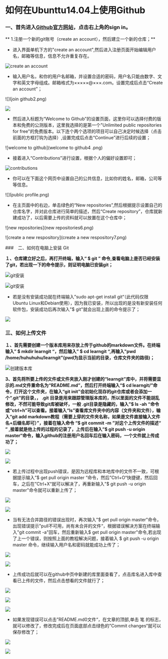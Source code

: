 # 如何在Ubunttu14.04上使用Github
### 一、首先进入[Github官方网站](https://github.com/)，点击右上角的sign in。

** 1.注册一个新的git账号（create an account），然后建立一个新的仓库；**

* 进入界面单机下方的"create an account",然后进入注册页面开始编辑用户名，邮箱等信息，信息不允许重复存在。

![create an account](github注册1.png)

* 输入用户名，和你的用户名邮箱，并设置合适的密码，用户名只能由数字、文字和英文字母组成。邮箱格式为×××××@×××.com。设置完成后点击“Create an account”；

![](join github2.png)

![](joingithub3.png)

* 然后进入标题为“Welcome to Github”的设置页面，这里你可以选择付费的版本和免费的公测版本，这里我选择的是第一个"Unlimited public repositories for free"的免费版本。以下连个两个选项的项目可以自己决定时候选择（点击前面的方框打钩为选择）,设置完成后点击“Continue”进行后续的设置；

![welcome to github](welcome to github4 .png)

* 接着进入“Contributions”进行设置，根据个人的偏好设置即可；

![contributions](contributions5.png)

* 你可以在下面这个网页中设置自己的公共信息，比如你的姓名，邮箱，公司等等信息。

![](public profile.png)

* 在主页面中的右边，单击绿色的“New repositories”,然后根据提示设置自己的仓库名字，并对此仓库进行简单的描述，然后“Create repository”，仓库就新建成功了，以后需要上传的资料就可以放置在这个仓库中；

![new repositories](new repositories6.png)

![create a new respository](create a new respository7.png)

###　二、如何在电脑上安装 Git

**１、仓库建立好之后，再打开终端，输入“ $ git ” 命令,查看电脑上是否已经安装了git，若出现一下的命令提示，则证明电脑已安装git；**

![git安装](git安装8.png)

![git安装](git安装9.png)

* 若是没有安装成功就在终端输入”sudo apt-get install git“（此代码仅限Ubuntu Linux和Debian使用），因为我已安装，所以出现的是没有新安装任何软件包，安装成功后再次输入"$ git"就会出现上面的命令提示了；

![](git安装10.png)

### 三、如何上传文件
**１、首先需要创建一个版本库用来存放上传于github的markdown文件。在终端输入” $ mkdir learngit “，然后输入” $ cd learngit “,再输入"pwd /home/huhuhuhu/learngit"(pwd为显示当前的目录，仓库文件夹的路径)；**

![创建版本库](创建库.png)

**3、首先将所要上传的文件或文件夹放入刚才创建的“learngit”库中，并将需要显示的.md文件重命名为“README.md”，然后打开终端输入“$ cd learngit/”命令，打开这个文件夹，在输入“git init”会初始化现存的git仓库或者会添加一个“.git”的目录，， .git 目录是用来跟踪管理版本库的，所以里面的文件不能胡乱修改，不然可能导致git库被破坏，一般 .git目录是隐藏的，输入”$ ls -ah “命令或“ctrl+h”可以查看。接着输入“ls”查看库文件夹中的内容（文件夹和文件），输入“git add markdown教程（需要上穿的文件夹名称，如果是文件直接输入文件名+后缀名即可）”，接着在输入命令 “$ git commit -m ”对这个上传文件的描述“ ” ,接着就是他上传的过程的记录了，上传后在输入”$ git push -u origin master“命令，输入github的注册用户名回车后在输入密码，一个文件就上传成功了；**

![](git上传文件11.png)

![](git上传文件12.png)

* 若上传过程中出现push错误，是因为远程库和本地库中的文件不一致，可根据提示输入”$ get pull origin master “命令，然后”Ctrl+O“快捷键，然后回车，之后在”Ctrl+X“就可以解决了，再重新输入"$ git push -u origin master"命令就可以重新上传了；

![](git错误2.png)

![](git错误19.png)

* 当有无法合并路径的错误出现时，再次输入"$ get pull origin master"命令，出现错误提示"pull不可用，尚有未合并的文件“，根据错误解决方案在终端输入"git commit -a"回车，然后重新输入$ get pull origin master"命令,若出现了上一个错误，则按照上面的教程解决问题，接着输入 $ git push -u origin master 命令，继续输入用户名和密码就能成功上传了；

![](错误3.png)

![](错误4.png)

* 上传成功后就可以在github中页中新建的库里面查看了，点击库名进入库中查看已上传的文件，然后点击想看的文件就行了；

![](git上传成功15.png)

![](git上传成功14.png)

![](git上传成功16.png)

* 如果发现错误可以点击”README.md0文件“，在文章的顶部,单击 笔 的标志，就可以修改了，修改完成后在页面底部点击绿色的”Commit changes“就可以保存修改了；

![](git上传成功13.png)

![](git修改17.png)



